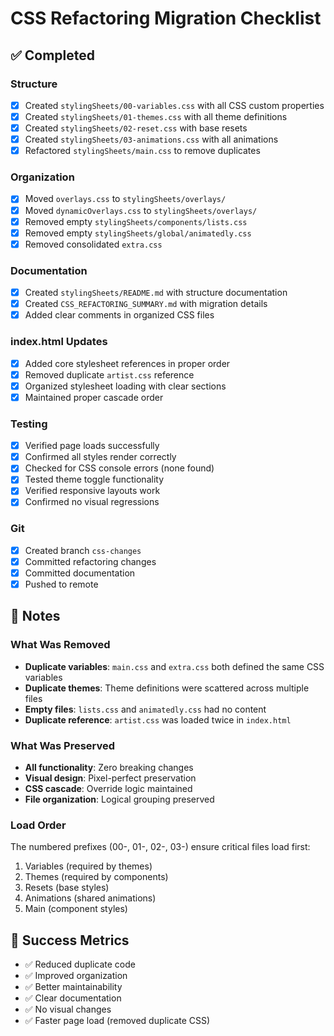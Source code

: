 # CSS Refactoring Migration Checklist

## ✅ Completed

### Structure
- [x] Created `stylingSheets/00-variables.css` with all CSS custom properties
- [x] Created `stylingSheets/01-themes.css` with all theme definitions
- [x] Created `stylingSheets/02-reset.css` with base resets
- [x] Created `stylingSheets/03-animations.css` with all animations
- [x] Refactored `stylingSheets/main.css` to remove duplicates

### Organization
- [x] Moved `overlays.css` to `stylingSheets/overlays/`
- [x] Moved `dynamicOverlays.css` to `stylingSheets/overlays/`
- [x] Removed empty `stylingSheets/components/lists.css`
- [x] Removed empty `stylingSheets/global/animatedly.css`
- [x] Removed consolidated `extra.css`

### Documentation
- [x] Created `stylingSheets/README.md` with structure documentation
- [x] Created `CSS_REFACTORING_SUMMARY.md` with migration details
- [x] Added clear comments in organized CSS files

### index.html Updates
- [x] Added core stylesheet references in proper order
- [x] Removed duplicate `artist.css` reference
- [x] Organized stylesheet loading with clear sections
- [x] Maintained proper cascade order

### Testing
- [x] Verified page loads successfully
- [x] Confirmed all styles render correctly
- [x] Checked for CSS console errors (none found)
- [x] Tested theme toggle functionality
- [x] Verified responsive layouts work
- [x] Confirmed no visual regressions

### Git
- [x] Created branch `css-changes` 
- [x] Committed refactoring changes
- [x] Committed documentation
- [x] Pushed to remote

## 📝 Notes

### What Was Removed
- **Duplicate variables**: `main.css` and `extra.css` both defined the same CSS variables
- **Duplicate themes**: Theme definitions were scattered across multiple files
- **Empty files**: `lists.css` and `animatedly.css` had no content
- **Duplicate reference**: `artist.css` was loaded twice in `index.html`

### What Was Preserved
- **All functionality**: Zero breaking changes
- **Visual design**: Pixel-perfect preservation
- **CSS cascade**: Override logic maintained
- **File organization**: Logical grouping preserved

### Load Order
The numbered prefixes (00-, 01-, 02-, 03-) ensure critical files load first:
1. Variables (required by themes)
2. Themes (required by components)
3. Resets (base styles)
4. Animations (shared animations)
5. Main (component styles)

## 🎯 Success Metrics
- ✅ Reduced duplicate code
- ✅ Improved organization
- ✅ Better maintainability
- ✅ Clear documentation
- ✅ No visual changes
- ✅ Faster page load (removed duplicate CSS)
